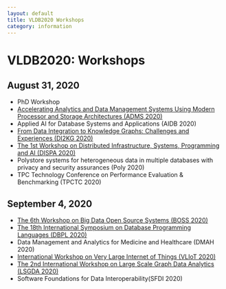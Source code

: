 ```yaml
---
layout: default
title: VLDB2020 Workshops
category: information
---
```


# VLDB2020: Workshops

## August 31, 2020

* PhD Workshop
* [Accelerating Analytics and Data Management Systems Using Modern Processor and Storage Architectures (ADMS 2020)](http://www.adms-conf.org)
* Applied AI for Database Systems and Applications (AIDB 2020)
* [From Data Integration to Knowledge Graphs: Challenges and Experiences (DI2KG 2020)](http://di2kg.inf.uniroma3.it/2020/)
* [The 1st Workshop on Distributed Infrastructure, Systems, Programming and AI (DISPA 2020)](https://sites.google.com/site/dispa2020)
* Polystore systems for heterogeneous data in multiple databases with privacy and security assurances (Poly 2020)
* TPC Technology Conference on Performance Evaluation & Benchmarking (TPCTC 2020)

## September 4, 2020

* [The 6th Workshop on Big Data Open Source Systems (BOSS 2020)](https://boss-workshop.github.io/boss-2020/)
* [The 18th International Symposium on Database Programming Languages (DBPL 2020)](https://dbpl.vldb2020.org)
* Data Management and Analytics for Medicine and Healthcare (DMAH 2020)
* [International Workshop on Very Large Internet of Things (VLIoT 2020)](https://www.ifis.uni-luebeck.de/~groppe/vliot/)
* [The 2nd International Workshop on Large Scale Graph Data Analytics (LSGDA 2020)](https://lsgda.github.io/2020/)
* Software Foundations for Data Interoperability(SFDI 2020)
